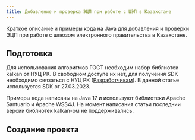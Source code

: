 ```yaml
---
title: Добавление и проверка ЭЦП при работе с ШЭП в Казахстане
---
```


Краткое описание и примеры кода на Java для добавления и проверки ЭЦП при работе
с шлюзом электронного правительства в Казахстане.

## Подготовка

Для использования алгоритмов ГОСТ необходим набор библиотек kalkan от НУЦ РК. В
свободном доступе их нет, для получения SDK необходимо связаться с НУЦ РК
([Разработчикам](https://pki.gov.kz/developers/)). В данной статье используется
SDK от 27.03.2023.

Примеры кода написаны на Java 17 и используют библиотеки Apache Santuario и
Apache WSS4J. На момент написания статьи последнии версии библиотек kalkan-ом не
поддерживались.

## Создание проекта
